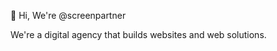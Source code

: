 👋 Hi, We're @screenpartner

We're a digital agency that builds websites and web solutions.

<!---
screenpartner/screenpartner is a ✨ special ✨ repository because its `README.md` (this file) appears on your GitHub profile.
You can click the Preview link to take a look at your changes.
--->
